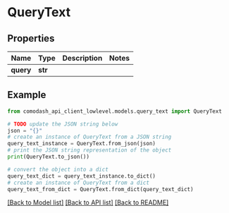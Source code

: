 # QueryText


## Properties

Name | Type | Description | Notes
------------ | ------------- | ------------- | -------------
**query** | **str** |  | 

## Example

```python
from comodash_api_client_lowlevel.models.query_text import QueryText

# TODO update the JSON string below
json = "{}"
# create an instance of QueryText from a JSON string
query_text_instance = QueryText.from_json(json)
# print the JSON string representation of the object
print(QueryText.to_json())

# convert the object into a dict
query_text_dict = query_text_instance.to_dict()
# create an instance of QueryText from a dict
query_text_from_dict = QueryText.from_dict(query_text_dict)
```
[[Back to Model list]](../README.md#documentation-for-models) [[Back to API list]](../README.md#documentation-for-api-endpoints) [[Back to README]](../README.md)


